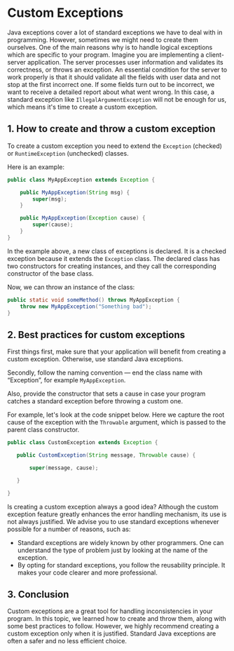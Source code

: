 # Custom Exceptions

Java exceptions cover a lot of standard exceptions we have to deal with in programming. However, sometimes we might need to create them ourselves. One of the main reasons why is to handle logical exceptions which are specific to your program. Imagine you are implementing a client-server application. The server processes user information and validates its correctness, or throws an exception. An essential condition for the server to work properly is that it should validate all the fields with user data and not stop at the first incorrect one. If some fields turn out to be incorrect, we want to receive a detailed report about what went wrong. In this case, a standard exception like `IllegalArgumentException` will not be enough for us, which means it's time to create a custom exception. 

## 1. How to create and throw a custom exception
To create a custom exception you need to extend the `Exception` (checked) or `RuntimeException` (unchecked) classes.

Here is an example:
```java
public class MyAppException extends Exception {

    public MyAppException(String msg) {
        super(msg);
    }

    public MyAppException(Exception cause) {
        super(cause);
    }
}
```
In the example above, a new class of exceptions is declared. It is a checked exception because it extends the `Exception` class. The declared class has two constructors for creating instances, and they call the corresponding constructor of the base class.

Now, we can throw an instance of the class:
```java
public static void someMethod() throws MyAppException {
    throw new MyAppException("Something bad");
}
```

## 2. Best practices for custom exceptions
First things first, make sure that your application will benefit from creating a custom exception. Otherwise, use standard Java exceptions.

Secondly, follow the naming convention — end the class name with “Exception”, for example `MyAppException`.

Also, provide the constructor that sets a cause in case your program catches a standard exception before throwing a custom one.

For example, let's look at the code snippet below. Here we capture the root cause of the exception with the `Throwable` argument, which is passed to the parent class constructor.
```java
public class CustomException extends Exception {

   public CustomException(String message, Throwable cause) {

       super(message, cause);

   }

}
```
Is creating a custom exception always a good idea? Although the custom exception feature greatly enhances the error handling mechanism, its use is not always justified. We advise you to use standard exceptions whenever possible for a number of reasons, such as:

- Standard exceptions are widely known by other programmers. One can understand the type of problem just by looking at the name of the exception.
- By opting for standard exceptions, you follow the reusability principle. It makes your code clearer and more professional.


## 3. Conclusion
Custom exceptions are a great tool for handling inconsistencies in your program. In this topic, we learned how to create and throw them, along with some best practices to follow. However, we highly recommend creating a custom exception only when it is justified. Standard Java exceptions are often a safer and no less efficient choice. 
